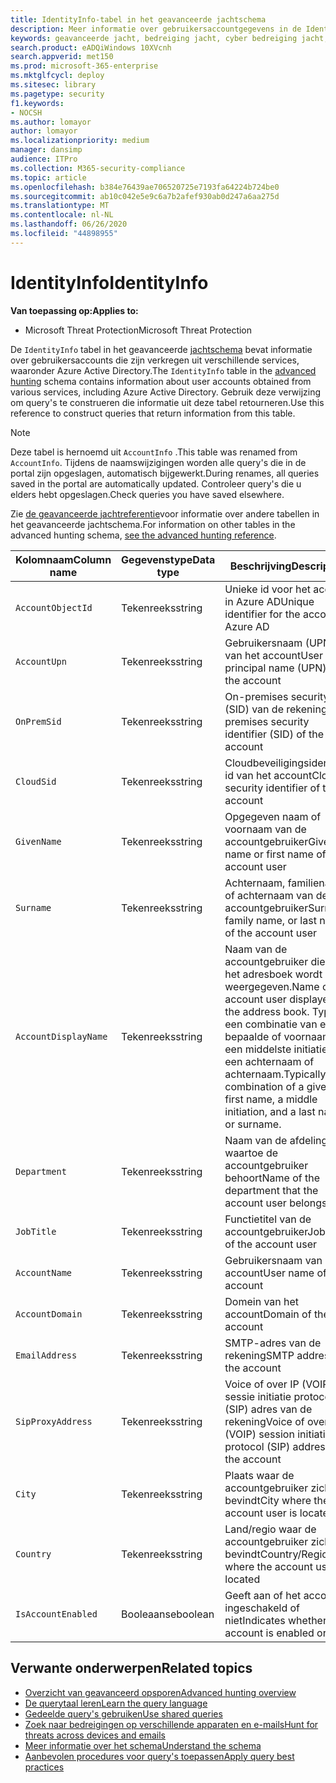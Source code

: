 ```yaml
---
title: IdentityInfo-tabel in het geavanceerde jachtschema
description: Meer informatie over gebruikersaccountgegevens in de IdentityInfo-tabel van het geavanceerde jachtschema
keywords: geavanceerde jacht, bedreiging jacht, cyber bedreiging jacht, Microsoft threat protection, Microsoft 365, mtp, m365, zoeken, query, telemetrie, schema referentie, kusto, tabel, kolom, gegevenstype, beschrijving, AccountInfo, IdentityInfo, account
search.product: eADQiWindows 10XVcnh
search.appverid: met150
ms.prod: microsoft-365-enterprise
ms.mktglfcycl: deploy
ms.sitesec: library
ms.pagetype: security
f1.keywords:
- NOCSH
ms.author: lomayor
author: lomayor
ms.localizationpriority: medium
manager: dansimp
audience: ITPro
ms.collection: M365-security-compliance
ms.topic: article
ms.openlocfilehash: b384e76439ae706520725e7193fa64224b724be0
ms.sourcegitcommit: ab10c042e5e9c6a7b2afef930ab0d247a6aa275d
ms.translationtype: MT
ms.contentlocale: nl-NL
ms.lasthandoff: 06/26/2020
ms.locfileid: "44898955"
---
```

# <a name="identityinfo"></a><span data-ttu-id="4fc03-104">IdentityInfo</span><span class="sxs-lookup"><span data-stu-id="4fc03-104">IdentityInfo</span></span>

<span data-ttu-id="4fc03-105">**Van toepassing op:**</span><span class="sxs-lookup"><span data-stu-id="4fc03-105">**Applies to:**</span></span>
- <span data-ttu-id="4fc03-106">Microsoft Threat Protection</span><span class="sxs-lookup"><span data-stu-id="4fc03-106">Microsoft Threat Protection</span></span>

<span data-ttu-id="4fc03-107">De `IdentityInfo` tabel in het geavanceerde [jachtschema](advanced-hunting-overview.md) bevat informatie over gebruikersaccounts die zijn verkregen uit verschillende services, waaronder Azure Active Directory.</span><span class="sxs-lookup"><span data-stu-id="4fc03-107">The `IdentityInfo` table in the [advanced hunting](advanced-hunting-overview.md) schema contains information about user accounts obtained from various services, including Azure Active Directory.</span></span> <span data-ttu-id="4fc03-108">Gebruik deze verwijzing om query's te construeren die informatie uit deze tabel retourneren.</span><span class="sxs-lookup"><span data-stu-id="4fc03-108">Use this reference to construct queries that return information from this table.</span></span>

>[!NOTE]
><span data-ttu-id="4fc03-109">Deze tabel is hernoemd uit `AccountInfo` .</span><span class="sxs-lookup"><span data-stu-id="4fc03-109">This table was renamed from `AccountInfo`.</span></span> <span data-ttu-id="4fc03-110">Tijdens de naamswijzigingen worden alle query's die in de portal zijn opgeslagen, automatisch bijgewerkt.</span><span class="sxs-lookup"><span data-stu-id="4fc03-110">During renames, all queries saved in the portal are automatically updated.</span></span> <span data-ttu-id="4fc03-111">Controleer query's die u elders hebt opgeslagen.</span><span class="sxs-lookup"><span data-stu-id="4fc03-111">Check queries you have saved elsewhere.</span></span>

<span data-ttu-id="4fc03-112">Zie [de geavanceerde jachtreferentie](advanced-hunting-schema-tables.md)voor informatie over andere tabellen in het geavanceerde jachtschema.</span><span class="sxs-lookup"><span data-stu-id="4fc03-112">For information on other tables in the advanced hunting schema, [see the advanced hunting reference](advanced-hunting-schema-tables.md).</span></span>

| <span data-ttu-id="4fc03-113">Kolomnaam</span><span class="sxs-lookup"><span data-stu-id="4fc03-113">Column name</span></span> | <span data-ttu-id="4fc03-114">Gegevenstype</span><span class="sxs-lookup"><span data-stu-id="4fc03-114">Data type</span></span> | <span data-ttu-id="4fc03-115">Beschrijving</span><span class="sxs-lookup"><span data-stu-id="4fc03-115">Description</span></span> |
|-------------|-----------|-------------|
| `AccountObjectId` | <span data-ttu-id="4fc03-116">Tekenreeks</span><span class="sxs-lookup"><span data-stu-id="4fc03-116">string</span></span> | <span data-ttu-id="4fc03-117">Unieke id voor het account in Azure AD</span><span class="sxs-lookup"><span data-stu-id="4fc03-117">Unique identifier for the account in Azure AD</span></span> |
| `AccountUpn` | <span data-ttu-id="4fc03-118">Tekenreeks</span><span class="sxs-lookup"><span data-stu-id="4fc03-118">string</span></span> | <span data-ttu-id="4fc03-119">Gebruikersnaam (UPN) van het account</span><span class="sxs-lookup"><span data-stu-id="4fc03-119">User principal name (UPN) of the account</span></span> |
| `OnPremSid` | <span data-ttu-id="4fc03-120">Tekenreeks</span><span class="sxs-lookup"><span data-stu-id="4fc03-120">string</span></span> | <span data-ttu-id="4fc03-121">On-premises security id (SID) van de rekening</span><span class="sxs-lookup"><span data-stu-id="4fc03-121">On-premises security identifier (SID) of the account</span></span> |
| `CloudSid` | <span data-ttu-id="4fc03-122">Tekenreeks</span><span class="sxs-lookup"><span data-stu-id="4fc03-122">string</span></span> | <span data-ttu-id="4fc03-123">Cloudbeveiligingsidenty-id van het account</span><span class="sxs-lookup"><span data-stu-id="4fc03-123">Cloud security identifier of the account</span></span> |
| `GivenName` | <span data-ttu-id="4fc03-124">Tekenreeks</span><span class="sxs-lookup"><span data-stu-id="4fc03-124">string</span></span> | <span data-ttu-id="4fc03-125">Opgegeven naam of voornaam van de accountgebruiker</span><span class="sxs-lookup"><span data-stu-id="4fc03-125">Given name or first name of the account user</span></span> |
| `Surname` | <span data-ttu-id="4fc03-126">Tekenreeks</span><span class="sxs-lookup"><span data-stu-id="4fc03-126">string</span></span> | <span data-ttu-id="4fc03-127">Achternaam, familienaam of achternaam van de accountgebruiker</span><span class="sxs-lookup"><span data-stu-id="4fc03-127">Surname, family name, or last name of the account user</span></span> |
| `AccountDisplayName` | <span data-ttu-id="4fc03-128">Tekenreeks</span><span class="sxs-lookup"><span data-stu-id="4fc03-128">string</span></span> | <span data-ttu-id="4fc03-129">Naam van de accountgebruiker die in het adresboek wordt weergegeven.</span><span class="sxs-lookup"><span data-stu-id="4fc03-129">Name of the account user displayed in the address book.</span></span> <span data-ttu-id="4fc03-130">Typisch een combinatie van een bepaalde of voornaam, een middelste initiatie, en een achternaam of achternaam.</span><span class="sxs-lookup"><span data-stu-id="4fc03-130">Typically a combination of a given or first name, a middle initiation, and a last name or surname.</span></span> |
| `Department` | <span data-ttu-id="4fc03-131">Tekenreeks</span><span class="sxs-lookup"><span data-stu-id="4fc03-131">string</span></span> | <span data-ttu-id="4fc03-132">Naam van de afdeling waartoe de accountgebruiker behoort</span><span class="sxs-lookup"><span data-stu-id="4fc03-132">Name of the department that the account user belongs to</span></span> |
| `JobTitle` | <span data-ttu-id="4fc03-133">Tekenreeks</span><span class="sxs-lookup"><span data-stu-id="4fc03-133">string</span></span> | <span data-ttu-id="4fc03-134">Functietitel van de accountgebruiker</span><span class="sxs-lookup"><span data-stu-id="4fc03-134">Job title of the account user</span></span> |
| `AccountName` | <span data-ttu-id="4fc03-135">Tekenreeks</span><span class="sxs-lookup"><span data-stu-id="4fc03-135">string</span></span> | <span data-ttu-id="4fc03-136">Gebruikersnaam van het account</span><span class="sxs-lookup"><span data-stu-id="4fc03-136">User name of the account</span></span> |
| `AccountDomain` | <span data-ttu-id="4fc03-137">Tekenreeks</span><span class="sxs-lookup"><span data-stu-id="4fc03-137">string</span></span> | <span data-ttu-id="4fc03-138">Domein van het account</span><span class="sxs-lookup"><span data-stu-id="4fc03-138">Domain of the account</span></span> |
| `EmailAddress` | <span data-ttu-id="4fc03-139">Tekenreeks</span><span class="sxs-lookup"><span data-stu-id="4fc03-139">string</span></span> | <span data-ttu-id="4fc03-140">SMTP-adres van de rekening</span><span class="sxs-lookup"><span data-stu-id="4fc03-140">SMTP address of the account</span></span> |
| `SipProxyAddress` | <span data-ttu-id="4fc03-141">Tekenreeks</span><span class="sxs-lookup"><span data-stu-id="4fc03-141">string</span></span> | <span data-ttu-id="4fc03-142">Voice of over IP (VOIP) sessie initiatie protocol (SIP) adres van de rekening</span><span class="sxs-lookup"><span data-stu-id="4fc03-142">Voice of over IP (VOIP) session initiation protocol (SIP) address of the account</span></span> |
| `City` | <span data-ttu-id="4fc03-143">Tekenreeks</span><span class="sxs-lookup"><span data-stu-id="4fc03-143">string</span></span> | <span data-ttu-id="4fc03-144">Plaats waar de accountgebruiker zich bevindt</span><span class="sxs-lookup"><span data-stu-id="4fc03-144">City where the account user is located</span></span> |
| `Country` | <span data-ttu-id="4fc03-145">Tekenreeks</span><span class="sxs-lookup"><span data-stu-id="4fc03-145">string</span></span> | <span data-ttu-id="4fc03-146">Land/regio waar de accountgebruiker zich bevindt</span><span class="sxs-lookup"><span data-stu-id="4fc03-146">Country/Region where the account user is located</span></span> |
| `IsAccountEnabled` | <span data-ttu-id="4fc03-147">Booleaanse</span><span class="sxs-lookup"><span data-stu-id="4fc03-147">boolean</span></span> | <span data-ttu-id="4fc03-148">Geeft aan of het account is ingeschakeld of niet</span><span class="sxs-lookup"><span data-stu-id="4fc03-148">Indicates whether the account is enabled or not</span></span> |

## <a name="related-topics"></a><span data-ttu-id="4fc03-149">Verwante onderwerpen</span><span class="sxs-lookup"><span data-stu-id="4fc03-149">Related topics</span></span>
- [<span data-ttu-id="4fc03-150">Overzicht van geavanceerd opsporen</span><span class="sxs-lookup"><span data-stu-id="4fc03-150">Advanced hunting overview</span></span>](advanced-hunting-overview.md)
- [<span data-ttu-id="4fc03-151">De querytaal leren</span><span class="sxs-lookup"><span data-stu-id="4fc03-151">Learn the query language</span></span>](advanced-hunting-query-language.md)
- [<span data-ttu-id="4fc03-152">Gedeelde query's gebruiken</span><span class="sxs-lookup"><span data-stu-id="4fc03-152">Use shared queries</span></span>](advanced-hunting-shared-queries.md)
- [<span data-ttu-id="4fc03-153">Zoek naar bedreigingen op verschillende apparaten en e-mails</span><span class="sxs-lookup"><span data-stu-id="4fc03-153">Hunt for threats across devices and emails</span></span>](advanced-hunting-query-emails-devices.md)
- [<span data-ttu-id="4fc03-154">Meer informatie over het schema</span><span class="sxs-lookup"><span data-stu-id="4fc03-154">Understand the schema</span></span>](advanced-hunting-schema-tables.md)
- [<span data-ttu-id="4fc03-155">Aanbevolen procedures voor query's toepassen</span><span class="sxs-lookup"><span data-stu-id="4fc03-155">Apply query best practices</span></span>](advanced-hunting-best-practices.md)

